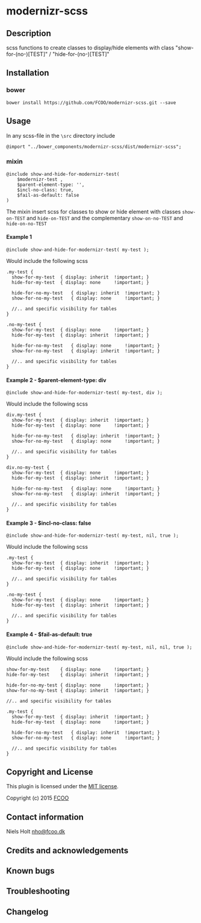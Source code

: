 # modernizr-scss
>


## Description
scss functions to create classes to display/hide elements with class "show-for-(no-)[TEST]" / "hide-for-(no-)[TEST]"

## Installation
### bower
`bower install https://github.com/FCOO/modernizr-scss.git --save`

## Usage

In any scss-file in the `\src` directory include

	@import "../bower_components/modernizr-scss/dist/modernizr-scss";


### mixin

	@include show-and-hide-for-modernizr-test( 
		$modernizr-test , 
		$parent-element-type: '', 
		$incl-no-class: true, 
		$fail-as-default: false 
	)


The mixin insert scss for classes to show or hide element with classes `show-on-TEST` and `hide-on-TEST` and the complementary `show-on-no-TEST` and `hide-on-no-TEST`

#### Example 1
	@include show-and-hide-for-modernizr-test( my-test );

Would include the following scss

	.my-test {
	  show-for-my-test	{ display: inherit	!important; }
	  hide-for-my-test	{ display: none		!important; }

	  hide-for-no-my-test	{ display: inherit	!important; }
	  show-for-no-my-test	{ display: none		!important; }
	  
      //.. and specific visibility for tables 
	}

	.no-my-test {
	  show-for-my-test	{ display: none		!important; }
	  hide-for-my-test	{ display: inherit	!important; }

	  hide-for-no-my-test	{ display: none		!important; }
	  show-for-no-my-test	{ display: inherit	!important; }

      //.. and specific visibility for tables 
	}


#### Example 2 - $parent-element-type: div
	@include show-and-hide-for-modernizr-test( my-test, div );

Would include the following scss

	div.my-test {
	  show-for-my-test	{ display: inherit	!important; }
	  hide-for-my-test	{ display: none		!important; }

	  hide-for-no-my-test	{ display: inherit	!important; }
	  show-for-no-my-test	{ display: none		!important; }
	  
      //.. and specific visibility for tables 
	}

	div.no-my-test {
	  show-for-my-test	{ display: none		!important; }
	  hide-for-my-test	{ display: inherit	!important; }

	  hide-for-no-my-test	{ display: none		!important; }
	  show-for-no-my-test	{ display: inherit	!important; }

      //.. and specific visibility for tables 
	}

#### Example 3 - $incl-no-class: false
	@include show-and-hide-for-modernizr-test( my-test, nil, true );

Would include the following scss

	.my-test {
	  show-for-my-test	{ display: inherit	!important; }
	  hide-for-my-test	{ display: none		!important; }
  
      //.. and specific visibility for tables 
	}

	.no-my-test {
	  show-for-my-test	{ display: none		!important; }
	  hide-for-my-test	{ display: inherit	!important; }

      //.. and specific visibility for tables 
	}

#### Example 4 - $fail-as-default: true
	@include show-and-hide-for-modernizr-test( my-test, nil, nil, true );

Would include the following scss

	show-for-my-test	{ display: none		!important; }
	hide-for-my-test	{ display: inherit	!important; }

	hide-for-no-my-test	{ display: none		!important; }
	show-for-no-my-test	{ display: inherit	!important; }

    //.. and specific visibility for tables 

	.my-test {
	  show-for-my-test	{ display: inherit	!important; }
	  hide-for-my-test	{ display: none		!important; }

	  hide-for-no-my-test	{ display: inherit	!important; }
	  show-for-no-my-test	{ display: none		!important; }
	  
      //.. and specific visibility for tables 
	}



## Copyright and License
This plugin is licensed under the [MIT license](https://github.com/FCOO/modernizr-scss/LICENSE).

Copyright (c) 2015 [FCOO](https://github.com/FCOO)

## Contact information

Niels Holt nho@fcoo.dk


## Credits and acknowledgements


## Known bugs

## Troubleshooting

## Changelog



